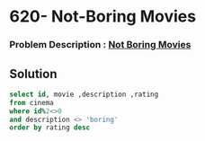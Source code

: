 # 620- Not-Boring Movies
### Problem Description :  [Not Boring Movies](https://leetcode.com/problems/not-boring-movies/description/?envType=study-plan-v2&envId=top-sql-50)

## Solution
```sql
select id, movie ,description ,rating
from cinema
where id%2<>0
and description <> 'boring'
order by rating desc

